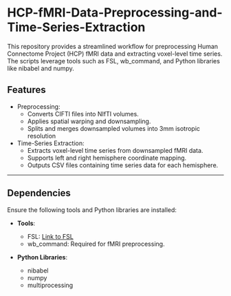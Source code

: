 # HCP-fMRI-Data-Preprocessing-and-Time-Series-Extraction

This repository provides a streamlined workflow for preprocessing Human Connectome Project (HCP) fMRI data and extracting voxel-level time series. The scripts leverage tools such as FSL, wb_command, and Python libraries like nibabel and numpy.

## Features

- Preprocessing:
    - Converts CIFTI files into NIfTI volumes.
    - Applies spatial warping and downsampling.
    - Splits and merges downsampled volumes into 3mm isotropic resolution
- Time-Series Extraction:
    - Extracts voxel-level time series from downsampled fMRI data.
    - Supports left and right hemisphere coordinate mapping.
    - Outputs CSV files containing time series data for each hemisphere.

---

## Dependencies
Ensure the following tools and Python libraries are installed:
- **Tools**:
   - FSL: [Link to FSL](https://fsl.fmrib.ox.ac.uk/)
   - wb_command: Required for fMRI preprocessing.

- **Python Libraries**:
   - nibabel
   - numpy
   - multiprocessing
  
